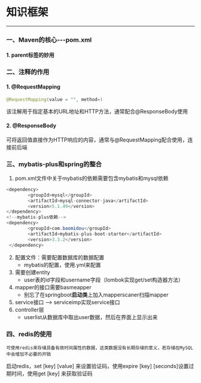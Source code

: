 # 知识框架

---

### 一、Maven的核心---pom.xml
#### 1. parent标签的妙用


### 二、注释的作用
#### 1. @RequestMapping

```Java
@RequestMapping(value = "", method=)
```
该注解用于指定基本的URL地址和HTTP方法，通常配合@ResponseBody使用
#### 2. @ResponseBody

可将返回值直接作为HTTP响应的内容，通常与@RequestMapping配合使用，连接前后端

### 三、mybatis-plus和spring的整合

1. pom.xml文件中关于mybatis的依赖需要包含mybatis和mysql依赖
```Java
<dependency>
		<groupId>mysql</groupId>
		<artifactId>mysql-connector-java</artifactId>
		<version>5.1.49</version>
</dependency>
<!--mybatis-plus依赖-->
<dependency>
		<groupId>com.baomidou</groupId>
		<artifactId>mybatis-plus-boot-starter</artifactId>
		<version>3.3.2</version>
 </dependency>
```
2. 配置文件：需要配置数据库的数据配置
	- mybatis的配置，使用.yml来配置
3. 需要创建entity
	- user表的id字段和username字段（lombok实现get/set构造器方法）
4. mapper的接口需要basmeapper
	- 别忘了在springboot**启动类**上加入mapperscaner扫描mapper
5. service接口 --> serviceimp实现service接口
6. controller层
	- userlist从数据库中取出user数据，然后在界面上显示出来

### 四、redis的使用

```
可使用redis来存储具备有效时间属性的数据，这类数据没有长期存储的意义，若存储在MySQL中会增加不必要的开销
```
启动redis，set \[key\] \[value\] 来设置验证码，使用expire \[key\] \[seconds\]设置过期时间，使用get \[key\] 来获取验证码
